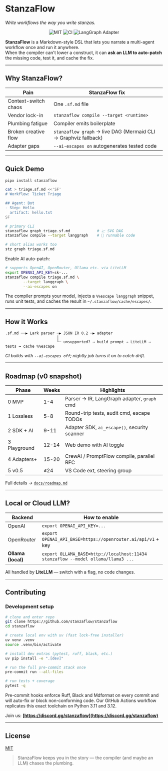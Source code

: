 # StanzaFlow  
*Write workflows the way you write stanzas.*

<p align="center">
  <img alt="MIT" src="https://img.shields.io/badge/license-MIT-blue">
  <img alt="CI"  src="https://github.com/stanzaflow/stanzaflow/actions/workflows/ci.yaml/badge.svg">
  <img alt="LangGraph Adapter" src="https://img.shields.io/badge/adapter-langgraph-green">
</p>

**StanzaFlow** is a Markdown-style DSL that lets you narrate a multi-agent
workflow once and run it anywhere.  
When the compiler can't lower a construct, it can **ask an LLM to auto-patch**
the missing code, test it, and cache the fix.

---

## Why StanzaFlow?

| Pain | StanzaFlow fix |
|------|----------------|
| Context-switch chaos | One `.sf.md` file |
| Vendor lock-in | `stanzaflow compile --target <runtime>` |
| Plumbing fatigue | Compiler emits boilerplate |
| Broken creative flow | `stanzaflow graph` → live DAG (Mermaid CLI → Graphviz fallback) |
| Adapter gaps | `--ai-escapes on` autogenerates tested code |

---

## Quick Demo

```bash
pipx install stanzaflow

cat > triage.sf.md <<'SF'
# Workflow: Ticket Triage

## Agent: Bot
- Step: Hello
  artifact: hello.txt
SF

# primary CLI
stanzaflow graph triage.sf.md            # 📈 SVG DAG
stanzaflow compile --target langgraph    # 🏃 runnable code

# short alias works too
stz graph triage.sf.md
```

Enable AI auto-patch:

```bash
# supports OpenAI, OpenRouter, Ollama etc. via LiteLLM
export OPENAI_API_KEY=sk-...
stanzaflow compile triage.sf.md \
        --target langgraph \
        --ai-escapes on
```

The compiler prompts your model, injects a `%%escape langgraph` snippet,
runs unit tests, and caches the result in
`~/.stanzaflow/cache/escapes/`.

---

## How it Works

```
.sf.md ──▶ Lark parser ─▶ JSON IR 0.2 ─▶ adapter
                       │
                       └─ unsupported? → build prompt → LiteLLM → tests → cache %%escape
```

*CI builds with `--ai-escapes off`; nightly job turns it on to catch drift.*

---

## Roadmap (v0 snapshot)

| Phase        | Weeks | Highlights                                   |
| ------------ | ----- | -------------------------------------------- |
| 0 MVP        | 1-4   | Parser → IR, LangGraph adapter, `graph` cmd  |
| 1 Lossless   | 5-8   | Round-trip tests, audit cmd, escape TODOs    |
| 2 SDK + AI   | 9-11  | Adapter SDK, `ai_escape()`, security scanner |
| 3 Playground | 12-14 | Web demo with AI toggle                      |
| 4 Adapters+  | 15-20 | CrewAI / PromptFlow compile, parallel RFC    |
| 5 v0.5       | ≤24   | VS Code ext, steering group                  |

Full details → [`docs/roadmap.md`](docs/roadmap.md)

---

## Local or Cloud LLM?

| Backend            | How to enable                                                                         |
| ------------------ | ------------------------------------------------------------------------------------- |
| OpenAI             | `export OPENAI_API_KEY=...`                                                           |
| OpenRouter         | `export OPENAI_API_BASE=https://openrouter.ai/api/v1` + key                           |
| **Ollama (local)** | `export OLLAMA_BASE=http://localhost:11434`<br>`stanzaflow --model ollama/llama3 ...` |

All handled by **LiteLLM** — switch with a flag, no code changes.

---

## Contributing

### Development setup

```bash
# clone and enter repo
git clone https://github.com/stanzaflow/stanzaflow
cd stanzaflow

# create local env with uv (fast lock-free installer)
uv venv .venv
source .venv/bin/activate

# install dev extras (pytest, ruff, black, etc.)
uv pip install -e ".[dev]"

# run the full pre-commit stack once
pre-commit run --all-files

# run tests + coverage
pytest -q
```

Pre-commit hooks enforce Ruff, Black and Mdformat on every commit and will
auto-fix or block non-conforming code. Our GitHub Actions workflow replicates
this exact toolchain on Python 3.11 and 3.12.

Join us: **[https://discord.gg/stanzaflow](https://discord.gg/stanzaflow)**

---

## License

[MIT](LICENSE)

> StanzaFlow keeps you in the story — the compiler (and maybe an LLM) chases the plumbing. 
